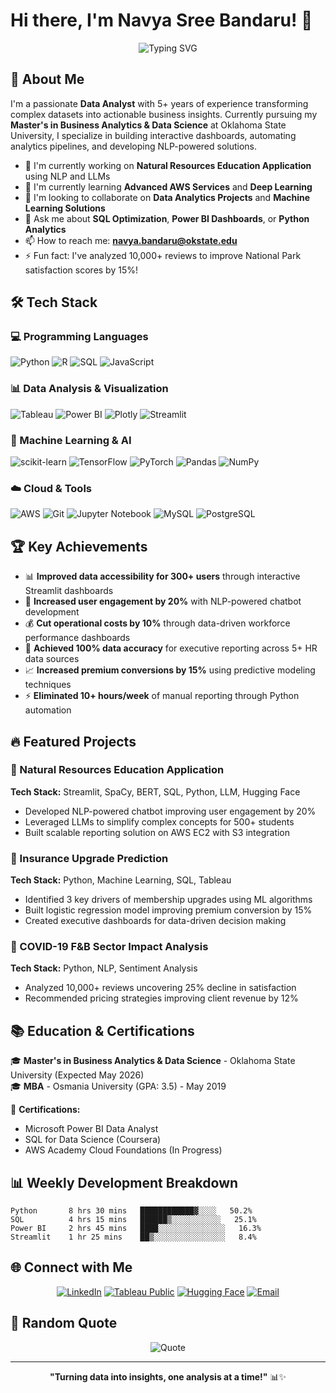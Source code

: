 # Hi there, I'm Navya Sree Bandaru! 👋

<div align="center">
  
![Typing SVG](https://readme-typing-svg.herokuapp.com?font=Fira+Code&pause=1000&color=2E97F7&center=true&vCenter=true&width=435&lines=Data+Analyst+%7C+5%2B+Years+Experience;SQL+%7C+Python+%7C+Power+BI+Expert;Machine+Learning+Enthusiast;AWS+Cloud+Practitioner)

</div>

## 🚀 About Me

I'm a passionate **Data Analyst** with 5+ years of experience transforming complex datasets into actionable business insights. Currently pursuing my **Master's in Business Analytics & Data Science** at Oklahoma State University, I specialize in building interactive dashboards, automating analytics pipelines, and developing NLP-powered solutions.

- 🔭 I'm currently working on **Natural Resources Education Application** using NLP and LLMs
- 🌱 I'm currently learning **Advanced AWS Services** and **Deep Learning**
- 👯 I'm looking to collaborate on **Data Analytics Projects** and **Machine Learning Solutions**
- 💬 Ask me about **SQL Optimization**, **Power BI Dashboards**, or **Python Analytics**
- 📫 How to reach me: **navya.bandaru@okstate.edu**
- ⚡ Fun fact: I've analyzed 10,000+ reviews to improve National Park satisfaction scores by 15%!

## 🛠️ Tech Stack

### 💻 Programming Languages
![Python](https://img.shields.io/badge/python-3670A0?style=for-the-badge&logo=python&logoColor=ffdd54)
![R](https://img.shields.io/badge/r-%23276DC3.svg?style=for-the-badge&logo=r&logoColor=white)
![SQL](https://img.shields.io/badge/sql-%2300f.svg?style=for-the-badge&logo=mysql&logoColor=white)
![JavaScript](https://img.shields.io/badge/javascript-%23323330.svg?style=for-the-badge&logo=javascript&logoColor=%23F7DF1E)

### 📊 Data Analysis & Visualization
![Tableau](https://img.shields.io/badge/Tableau-E97627?style=for-the-badge&logo=Tableau&logoColor=white)
![Power BI](https://img.shields.io/badge/PowerBI-F2C811?style=for-the-badge&logo=Power%20BI&logoColor=white)
![Plotly](https://img.shields.io/badge/Plotly-%233F4F75.svg?style=for-the-badge&logo=plotly&logoColor=white)
![Streamlit](https://img.shields.io/badge/Streamlit-%23FE4B4B.svg?style=for-the-badge&logo=streamlit&logoColor=white)

### 🤖 Machine Learning & AI
![scikit-learn](https://img.shields.io/badge/scikit--learn-%23F7931E.svg?style=for-the-badge&logo=scikit-learn&logoColor=white)
![TensorFlow](https://img.shields.io/badge/TensorFlow-%23FF6F00.svg?style=for-the-badge&logo=TensorFlow&logoColor=white)
![PyTorch](https://img.shields.io/badge/PyTorch-%23EE4C2C.svg?style=for-the-badge&logo=PyTorch&logoColor=white)
![Pandas](https://img.shields.io/badge/pandas-%23150458.svg?style=for-the-badge&logo=pandas&logoColor=white)
![NumPy](https://img.shields.io/badge/numpy-%23013243.svg?style=for-the-badge&logo=numpy&logoColor=white)

### ☁️ Cloud & Tools
![AWS](https://img.shields.io/badge/AWS-%23FF9900.svg?style=for-the-badge&logo=amazon-aws&logoColor=white)
![Git](https://img.shields.io/badge/git-%23F05033.svg?style=for-the-badge&logo=git&logoColor=white)
![Jupyter Notebook](https://img.shields.io/badge/jupyter-%23FA0F00.svg?style=for-the-badge&logo=jupyter&logoColor=white)
![MySQL](https://img.shields.io/badge/mysql-%2300f.svg?style=for-the-badge&logo=mysql&logoColor=white)
![PostgreSQL](https://img.shields.io/badge/postgresql-%23316192.svg?style=for-the-badge&logo=postgresql&logoColor=white)


## 🏆 Key Achievements

- 📊 **Improved data accessibility for 300+ users** through interactive Streamlit dashboards
- 🤖 **Increased user engagement by 20%** with NLP-powered chatbot development
- 💰 **Cut operational costs by 10%** through data-driven workforce performance dashboards
- 🎯 **Achieved 100% data accuracy** for executive reporting across 5+ HR data sources
- 📈 **Increased premium conversions by 15%** using predictive modeling techniques
- ⚡ **Eliminated 10+ hours/week** of manual reporting through Python automation

## 🔥 Featured Projects

### 🌲 Natural Resources Education Application
**Tech Stack:** Streamlit, SpaCy, BERT, SQL, Python, LLM, Hugging Face
- Developed NLP-powered chatbot improving user engagement by 20%
- Leveraged LLMs to simplify complex concepts for 500+ students
- Built scalable reporting solution on AWS EC2 with S3 integration

### 💼 Insurance Upgrade Prediction
**Tech Stack:** Python, Machine Learning, SQL, Tableau
- Identified 3 key drivers of membership upgrades using ML algorithms
- Built logistic regression model improving premium conversion by 15%
- Created executive dashboards for data-driven decision making

### 🦠 COVID-19 F&B Sector Impact Analysis
**Tech Stack:** Python, NLP, Sentiment Analysis
- Analyzed 10,000+ reviews uncovering 25% decline in satisfaction
- Recommended pricing strategies improving client revenue by 12%

## 📚 Education & Certifications

🎓 **Master's in Business Analytics & Data Science** - Oklahoma State University (Expected May 2026)  
🎓 **MBA** - Osmania University (GPA: 3.5) - May 2019

📜 **Certifications:**
- Microsoft Power BI Data Analyst
- SQL for Data Science (Coursera)
- AWS Academy Cloud Foundations (In Progress)

## 📊 Weekly Development Breakdown

```text
Python       8 hrs 30 mins   ████████████▓░░░░   50.2%
SQL          4 hrs 15 mins   ██████▒░░░░░░░░░░░   25.1%
Power BI     2 hrs 45 mins   ████░░░░░░░░░░░░░░░   16.3%
Streamlit    1 hr 25 mins    ██▒░░░░░░░░░░░░░░░░   8.4%
```

## 🌐 Connect with Me

<div align="center">

[![LinkedIn](https://img.shields.io/badge/LinkedIn-%230077B5.svg?style=for-the-badge&logo=linkedin&logoColor=white)](https://linkedin.com/in/YOUR_LINKEDIN)
[![Tableau Public](https://img.shields.io/badge/Tableau-E97627?style=for-the-badge&logo=Tableau&logoColor=white)](https://public.tableau.com/app/profile/YOUR_TABLEAU_PROFILE)
[![Hugging Face](https://img.shields.io/badge/%F0%9F%A4%97%20Hugging%20Face-yellow?style=for-the-badge)](https://huggingface.co/YOUR_HF_PROFILE)
[![Email](https://img.shields.io/badge/Gmail-D14836?style=for-the-badge&logo=gmail&logoColor=white)](mailto:navya.bandaru@okstate.edu)

</div>

## 💭 Random Quote

<div align="center">

![Quote](https://quotes-github-readme.vercel.app/api?type=horizontal&theme=tokyonight)

</div>

---

<div align="center">
  

**"Turning data into insights, one analysis at a time!"** 📊✨

</div>
